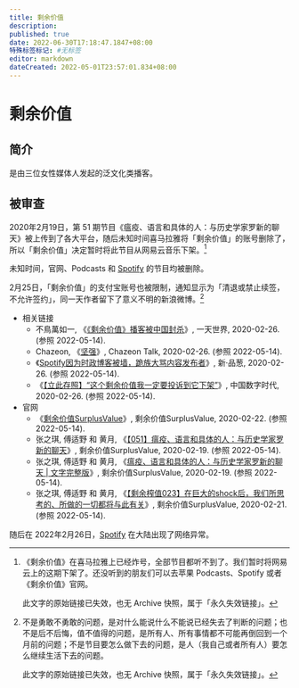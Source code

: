 ```yaml
---
title: 剩余价值
description:
published: true
date: 2022-06-30T17:18:47.1847+08:00
特殊标签标记: #无标签
editor: markdown
dateCreated: 2022-05-01T23:57:01.834+08:00
---
```


# 剩余价值

## 简介

是由三位女性媒体人发起的泛文化类播客。

## 被审查

2020年2月19日，第 51 期节目《瘟疫、语言和具体的人：与历史学家罗新的聊天》被上传到了各大平台，随后未知时间喜马拉雅将「剩余价值」的账号删除了，所以「剩余价值」决定暂时将此节目从网易云音乐下架。[^wb_1]

[^wb_1]:
    《剩余价值》在喜马拉雅上已经炸号，全部节目都听不到了。我们暂时将网易云上的这期下架了。还没听到的朋友们可以去苹果 Podcasts、Spotify 或者《剩余价值》官网。
    
    此文字的原始链接已失效，也无 Archive 快照，属于「永久失效链接」。

未知时间，官网、Podcasts 和 [Spotify][] 的节目均被删除。

[Spotify]: /sound/Spotify.md

2月25日，「剩余价值」的支付宝账号也被限制，通知显示为「清退或禁止续签，不允许签约」，同一天作者留下了意义不明的新浪微博。[^wb_2]

[^wb_2]:
    不是勇敢不勇敢的问题，是对什么能说什么不能说已经失去了判断的问题；也不是后不后悔，值不值得的问题，是所有人、所有事情都不可能再倒回到一个月前的问题；不是节目要怎么做下去的问题，是人（我自己或者所有人）要怎么继续生活下去的问题。

    此文字的原始链接已失效，也无 Archive 快照，属于「永久失效链接」。

+   相关链接
    +   不鳥萬如一, 《[《剩余价值》播客被中国封杀](https://web.archive.org/web/20200226141500/https://blog.yitianshijie.net/2020/02/26/surplus-value-podcast-banned-by-china/)》, 一天世界, 2020-02-26. (参照 2022-05-14).
    +   Chazeon, 《[坚强](https://web.archive.org/web/20210614174447/https://blog.chazeon.com/2020/02/坚强/)》, Chazeon Talk, 2020-02-26. (参照 2022-05-14).
    +   《[Spotify因为时政博客被墙，跪族大骂内容发布者](https://web.archive.org/web/20200227031503/https://pincong.rocks/article/15243)》, 新·品葱, 2020-02-26. (参照 2022-05-14).
    +   《[【立此存照】“这个剩余价值我一定要投诉到它下架”](https://web.archive.org/web/20210421175550/https://chinadigitaltimes.net/chinese/636800.html)》, 中国数字时代, 2020-02-26. (参照 2022-05-14).
+   官网
    +   《[剩余价值SurplusValue](https://web.archive.org/web/20200222080705/http://www.surplusvalue.club/)》, 剩余价值SurplusValue, 2020-02-22. (参照 2022-05-14).
    +   张之琪, 傅适野 和 黄月, 《[【051】瘟疫、语言和具体的人：与历史学家罗新的聊天](https://web.archive.org/web/20200221124218/http://www.surplusvalue.club/luoxin)》, 剩余价值SurplusValue, 2020-02-19. (参照 2022-05-14).
    +   张之琪, 傅适野 和 黄月, 《[瘟疫、语言和具体的人：与历史学家罗新的聊天 | 文字完整版](https://web.archive.org/web/20200222081528/http://www.surplusvalue.club/articles/luoxin)》, 剩余价值SurplusValue, 2020-02-19. (参照 2022-05-14).
    +   张之琪, 傅适野 和 黄月, 《[【剩余榨值023】在巨大的shock后，我们所思考的、所做的一切都将与此有关](https://web.archive.org/web/20200221205934/http://www.surplusvalue.club/readduringepidemic)》, 剩余价值SurplusValue, 2020-02-21. (参照 2022-05-14).

随后在 2022年2月26日，[Spotify][] 在大陆出现了网络异常。
